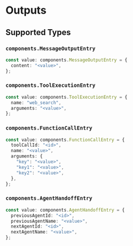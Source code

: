 # Outputs


## Supported Types

### `components.MessageOutputEntry`

```typescript
const value: components.MessageOutputEntry = {
  content: "<value>",
};
```

### `components.ToolExecutionEntry`

```typescript
const value: components.ToolExecutionEntry = {
  name: "web_search",
  arguments: "<value>",
};
```

### `components.FunctionCallEntry`

```typescript
const value: components.FunctionCallEntry = {
  toolCallId: "<id>",
  name: "<value>",
  arguments: {
    "key": "<value>",
    "key1": "<value>",
    "key2": "<value>",
  },
};
```

### `components.AgentHandoffEntry`

```typescript
const value: components.AgentHandoffEntry = {
  previousAgentId: "<id>",
  previousAgentName: "<value>",
  nextAgentId: "<id>",
  nextAgentName: "<value>",
};
```

